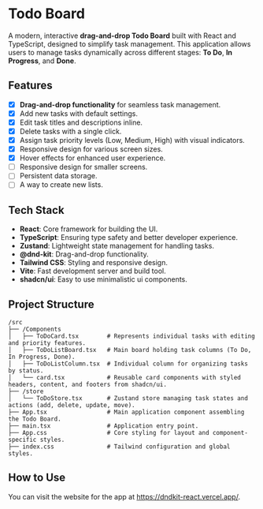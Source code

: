 # Todo Board

A modern, interactive **drag-and-drop Todo Board** built with React and TypeScript, designed to simplify task management. This application allows users to manage tasks dynamically across different stages: **To Do**, **In Progress**, and **Done**.

## Features

- [x] **Drag-and-drop functionality** for seamless task management.
- [x] Add new tasks with default settings.
- [x] Edit task titles and descriptions inline.
- [x] Delete tasks with a single click.
- [x] Assign task priority levels (Low, Medium, High) with visual indicators.
- [x] Responsive design for various screen sizes.
- [x] Hover effects for enhanced user experience.
- [ ] Responsive design for smaller screens.
- [ ] Persistent data storage.
- [ ] A way to create new lists.

## Tech Stack

- **React**: Core framework for building the UI.
- **TypeScript**: Ensuring type safety and better developer experience.
- **Zustand**: Lightweight state management for handling tasks.
- **@dnd-kit**: Drag-and-drop functionality.
- **Tailwind CSS**: Styling and responsive design.
- **Vite**: Fast development server and build tool.
- **shadcn/ui**: Easy to use minimalistic ui components.

## Project Structure

```plaintext
/src
├── /Components
│   ├── ToDoCard.tsx        # Represents individual tasks with editing and priority features.
│   ├── ToDoListBoard.tsx   # Main board holding task columns (To Do, In Progress, Done).
│   ├── ToDoListColumn.tsx  # Individual column for organizing tasks by status.
│   └── card.tsx            # Reusable card components with styled headers, content, and footers from shadcn/ui.
├── /store
│   └── ToDoStore.tsx       # Zustand store managing task states and actions (add, delete, update, move).
├── App.tsx                 # Main application component assembling the Todo Board.
├── main.tsx                # Application entry point.
├── App.css                 # Core styling for layout and component-specific styles.
├── index.css               # Tailwind configuration and global styles.
```

## How to Use

You can visit the website for the app at https://dndkit-react.vercel.app/.
